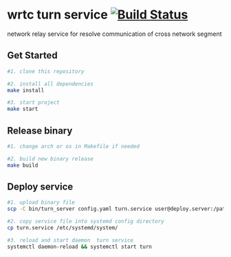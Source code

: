 wrtc turn service [![Build Status](http://10.1.241.35:2021/api/badges/XR-Scene-Platform/wrtc-turn-server/status.svg)](http://10.1.241.35:2021/XR-Scene-Platform/wrtc-turn-server)
===

network relay service for resolve communication of cross network segment

## Get Started

```bash
#1. clone this repository

#2. install all dependencies
make install

#3. start project
make start
```

## Release binary

```bash
#1. change arch or os in Makefile if needed

#2. build new binary release
make build
```

## Deploy service

```bash
#1. upload binary file
scp -C bin/turn_server config.yaml turn.service user@deploy.server:/path/to/turn/

#2. copy service file into systemd config directory
cp turn.service /etc/systemd/system/

#3. reload and start daemon  turn service
systemctl daemon-reload && systemctl start turn
```
